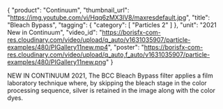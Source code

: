 {
   "product": "Continuum",
   "thumbnail_url": "https://img.youtube.com/vi/Hqq6zMX3lV8/maxresdefault.jpg",
   "title": "Bleach Bypass",
   "tagging": {
   "category": [
      "Particles 2"
    ]
   },
   "unit": "2021 New in Continuum",
   "video_id": "https://borisfx-com-res.cloudinary.com/video/upload/q_auto/v1631035907/particle-examples/480/PIGallery11new.mp4",
   "poster": "https://borisfx-com-res.cloudinary.com/video/upload/q_auto,f_auto/v1631035907/particle-examples/480/PIGallery11new.png"
}

NEW IN CONTINUUM 2021, The BCC Bleach Bypass filter applies a film laboratory technique where, by skipping the bleach stage in the color processing sequence, silver is retained in the image along with the color dyes. 